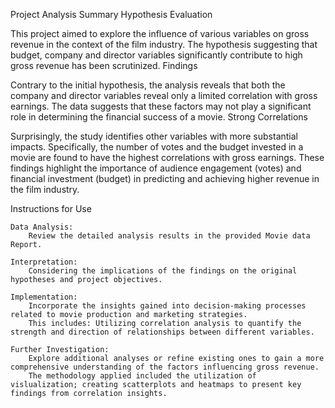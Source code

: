 Project Analysis Summary
Hypothesis Evaluation

This project aimed to explore the influence of various variables on gross revenue in the context of the film industry. The hypothesis suggesting that budget, company and director variables significantly contribute to high gross revenue has been scrutinized.
Findings

Contrary to the initial hypothesis, the analysis reveals that both the company and director variables reveal only a limited correlation with gross earnings. The data suggests that these factors may not play a significant role in determining the financial success of a movie.
Strong Correlations

Surprisingly, the study identifies other variables with more substantial impacts. Specifically, the number of votes and the budget invested in a movie are found to have the highest correlations with gross earnings. These findings highlight the importance of audience engagement (votes) and financial investment (budget) in predicting and achieving higher revenue in the film industry.

Instructions for Use

    Data Analysis:
        Review the detailed analysis results in the provided Movie data Report.

    Interpretation:
        Considering the implications of the findings on the original hypotheses and project objectives.

    Implementation:
        Incorporate the insights gained into decision-making processes related to movie production and marketing strategies.
        This includes: Utilizing correlation analysis to quantify the strength and direction of relationships between different variables.

    Further Investigation:
        Explore additional analyses or refine existing ones to gain a more comprehensive understanding of the factors influencing gross revenue.
        The methodology applied included the utilization of vislualization; creating scatterplots and heatmaps to present key findings from correlation insights. 
